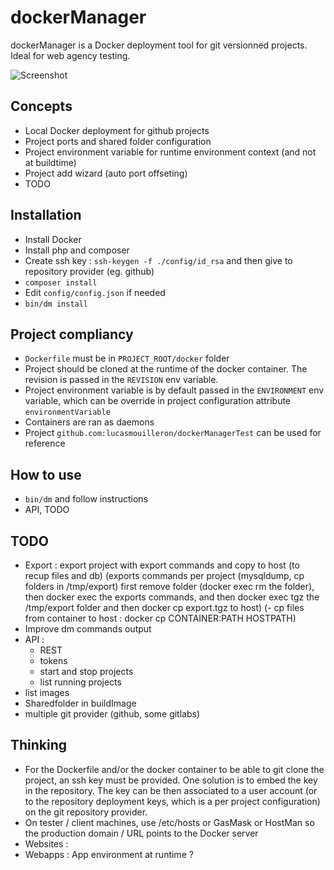 dockerManager
=============

dockerManager is a Docker deployment tool for git versionned projects.
Ideal for web agency testing.

![Screenshot](http://grabs.lucasmouilleron.com/Screen%20Shot%202015-11-20%20at%2012.14.24.png)

Concepts
--------
- Local Docker deployment for github projects
- Project ports and shared folder configuration 
- Project environment variable for runtime environment context (and not at buildtime)
- Project add wizard (auto port offseting)
- TODO

Installation
------------
- Install Docker
- Install php and composer
- Create ssh key : `ssh-keygen -f ./config/id_rsa` and then give to repository provider (eg. github)
- `composer install`
- Edit `config/config.json` if needed
- `bin/dm install`

Project compliancy
------------------
- `Dockerfile` must be in `PROJECT_ROOT/docker` folder
- Project should be cloned at the runtime of the docker container. The revision is passed in the `REVISION` env variable.
- Project environment variable is by default passed in the `ENVIRONMENT` env variable, which can be override in project configuration attribute `environmentVariable`
- Containers are ran as daemons
- Project `github.com:lucasmouilleron/dockerManagerTest` can be used for reference

How to use
----------
- `bin/dm` and follow instructions
- API, TODO

TODO
----
- Export : export project with export commands and copy to host (to recup files and db) (exports commands per project (mysqldump, cp folders in /tmp/export) first remove folder (docker exec rm the folder), then docker exec the exports commands, and then docker exec tgz the /tmp/export folder and then docker cp export.tgz to host) (- cp files from container to host : docker cp CONTAINER:PATH HOSTPATH)
- Improve dm commands output
- API :
    - REST
    - tokens
    - start and stop projects
    - list running projects
- list images
- Sharedfolder in buildImage
- multiple git provider (github, some gitlabs)
    
Thinking
--------
- For the Dockerfile and/or the docker container to be able to git clone the project, an ssh key must be provided. One solution is to embed the key in the repository. The key can be then associated to a user account (or to the repository deployment keys, which is a per project configuration) on the git repository provider.
- On tester / client machines, use /etc/hosts or GasMask or HostMan so the production domain / URL points to the Docker server
- Websites : 
- Webapps : App environment at runtime ?